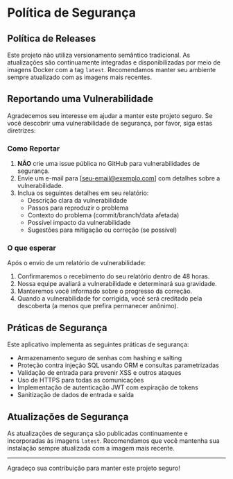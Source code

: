 # Política de Segurança

## Política de Releases

Este projeto não utiliza versionamento semântico tradicional. As atualizações são continuamente integradas e disponibilizadas por meio de imagens Docker com a tag `latest`. Recomendamos manter seu ambiente sempre atualizado com as imagens mais recentes.

## Reportando uma Vulnerabilidade

Agradecemos seu interesse em ajudar a manter este projeto seguro. Se você descobrir uma vulnerabilidade de segurança, por favor, siga estas diretrizes:

### Como Reportar

1. **NÃO** crie uma issue pública no GitHub para vulnerabilidades de segurança.
2. Envie um e-mail para [seu-email@exemplo.com] com detalhes sobre a vulnerabilidade.
3. Inclua os seguintes detalhes em seu relatório:
   - Descrição clara da vulnerabilidade
   - Passos para reproduzir o problema
   - Contexto do problema (commit/branch/data afetada)
   - Possível impacto da vulnerabilidade
   - Sugestões para mitigação ou correção (se possível)

### O que esperar

Após o envio de um relatório de vulnerabilidade:

1. Confirmaremos o recebimento do seu relatório dentro de 48 horas.
2. Nossa equipe avaliará a vulnerabilidade e determinará sua gravidade.
3. Manteremos você informado sobre o progresso da correção.
4. Quando a vulnerabilidade for corrigida, você será creditado pela descoberta (a menos que prefira permanecer anônimo).

## Práticas de Segurança

Este aplicativo implementa as seguintes práticas de segurança:

- Armazenamento seguro de senhas com hashing e salting
- Proteção contra injeção SQL usando ORM e consultas parametrizadas
- Validação de entrada para prevenir XSS e outros ataques
- Uso de HTTPS para todas as comunicações
- Implementação de autenticação JWT com expiração de tokens
- Sanitização de dados de entrada e saída

## Atualizações de Segurança

As atualizações de segurança são publicadas continuamente e incorporadas às imagens `latest`. Recomendamos que você mantenha sua instalação sempre atualizada com a imagem mais recente.

---

Agradeço sua contribuição para manter este projeto seguro!
